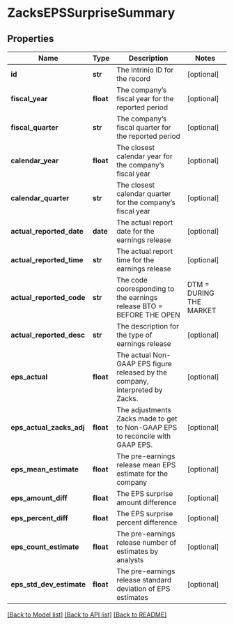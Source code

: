 # ZacksEPSSurpriseSummary

## Properties
Name | Type | Description | Notes
------------ | ------------- | ------------- | -------------
**id** | **str** | The Intrinio ID for the record | [optional] 
**fiscal_year** | **float** | The company’s fiscal year for the reported period | [optional] 
**fiscal_quarter** | **str** | The company’s fiscal quarter for the reported period | [optional] 
**calendar_year** | **float** | The closest calendar year for the company’s fiscal year | [optional] 
**calendar_quarter** | **str** | The closest calendar quarter for the company’s fiscal year | [optional] 
**actual_reported_date** | **date** | The actual report date for the earnings release | [optional] 
**actual_reported_time** | **str** | The actual report time for the earnings release | [optional] 
**actual_reported_code** | **str** | The code cooresponding to the earnings release  BTO &#x3D; BEFORE THE OPEN | DTM &#x3D; DURING THE MARKET | AMC &#x3D; AFTER MARKET CLOSE | [optional] 
**actual_reported_desc** | **str** | The description for the type of earnings release | [optional] 
**eps_actual** | **float** | The actual Non-GAAP EPS figure released by the company, interpreted by Zacks. | [optional] 
**eps_actual_zacks_adj** | **float** | The adjustments Zacks made to get to Non-GAAP EPS to reconcile with GAAP EPS. | [optional] 
**eps_mean_estimate** | **float** | The pre-earnings release mean EPS estimate for the company | [optional] 
**eps_amount_diff** | **float** | The EPS surprise amount difference | [optional] 
**eps_percent_diff** | **float** | The EPS surprise percent difference | [optional] 
**eps_count_estimate** | **float** | The pre-earnings release number of estimates by analysts | [optional] 
**eps_std_dev_estimate** | **float** | The pre-earnings release standard deviation of EPS estimates | [optional] 

[[Back to Model list]](../README.md#documentation-for-models) [[Back to API list]](../README.md#documentation-for-api-endpoints) [[Back to README]](../README.md)


